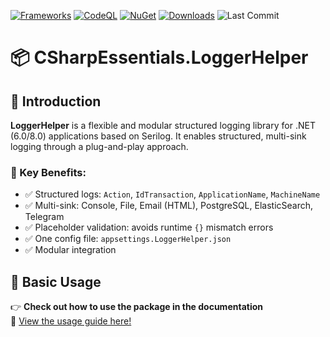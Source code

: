 ﻿[![Frameworks](https://img.shields.io/badge/.NET-6.0%20%20%7C%208.0-blue)](https://dotnet.microsoft.com/en-us/download)
[![CodeQL](https://github.com/alexbypa/CSharp.Essentials/actions/workflows/codeqlLogger.yml/badge.svg)](https://github.com/alexbypa/CSharp.Essentials/actions/workflows/codeqlLogger.yml)
[![NuGet](https://img.shields.io/nuget/v/CSharpEssentials.LoggerHelper.svg)](https://www.nuget.org/packages/CSharpEssentials.LoggerHelper)
[![Downloads](https://img.shields.io/nuget/dt/CSharpEssentials.LoggerHelper.svg)](https://www.nuget.org/packages/CSharpEssentials.LoggerHelper)
![Last Commit](https://img.shields.io/github/last-commit/alexbypa/CSharp.Essentials?style=flat-square)

# 📦 CSharpEssentials.LoggerHelper

## 📘 Introduction
**LoggerHelper** is a flexible and modular structured logging library for .NET (6.0/8.0) applications based on Serilog. It enables structured, multi-sink logging through a plug-and-play approach.

### 🔑 Key Benefits:

* ✅ Structured logs: `Action`, `IdTransaction`, `ApplicationName`, `MachineName`
* ✅ Multi-sink: Console, File, Email (HTML), PostgreSQL, ElasticSearch, Telegram
* ✅ Placeholder validation: avoids runtime `{}` mismatch errors
* ✅ One config file: `appsettings.LoggerHelper.json`
* ✅ Modular integration 

## 🚀 Basic Usage

👉 **Check out how to use the package in the documentation**  
📖 [View the usage guide here!](https://github.com/alexbypa/CSharpEssentials/tree/main/CSharpEssentials.LoggerHelper/doc.md)

